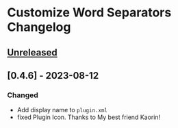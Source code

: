 <!-- Keep a Changelog guide -> https://keepachangelog.com -->

# Customize Word Separators Changelog

## [Unreleased]

## [0.4.6] - 2023-08-12

### Changed
- Add display name to `plugin.xml`
- fixed Plugin Icon. Thanks to My best friend Kaorin!

[Unreleased]: https://github.com/naoyukik/customize-word-separators-kt/compare/v0.4.5...HEAD
[0.4.5]: https://github.com/naoyukik/customize-word-separators-kt/commits/v0.4.5
[0.4.4]: https://github.com/naoyukik/customize-word-separators-kt/commits/v0.4.4
[0.4.3]: https://github.com/naoyukik/customize-word-separators-kt/commits/v0.4.3
[0.4.2]: https://github.com/naoyukik/customize-word-separators-kt/commits/v0.4.2

